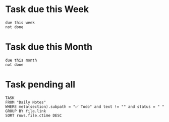 
# Task due this Week

```tasks
due this week
not done
```

# Task due this Month
```tasks
due this month
not done
```
# Task pending all 
```dataview
TASK
FROM "Daily Notes"
WHERE meta(section).subpath = "✅ Todo" and text != "" and status = " "
GROUP BY file.link
SORT rows.file.ctime DESC
```




